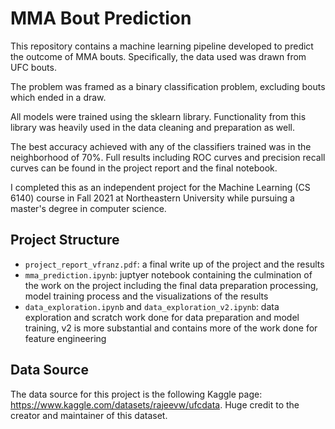 # MMA Bout Prediction

This repository contains a machine learning pipeline developed to predict the outcome of MMA bouts. Specifically, the data used was drawn from UFC bouts. 

The problem was framed as a binary classification problem, excluding bouts which ended in a draw. 

All models were trained using the sklearn library. Functionality from this library was heavily used in the data cleaning and preparation as well.

The best accuracy achieved with any of the classifiers trained was in the neighborhood of 70%. Full results including ROC curves and precision recall curves can be found in the project report and the final notebook.

I completed this as an independent project for the Machine Learning (CS 6140) course in Fall 2021 at Northeastern University while pursuing a master's degree in computer science.

## Project Structure

- `project_report_vfranz.pdf`: a final write up of the project and the results
- `mma_prediction.ipynb`: juptyer notebook containing the culmination of the work on the project including the final data preparation processing, model training process and the visualizations of the results
- `data_exploration.ipynb` and `data_exploration_v2.ipynb`: data exploration and scratch work done for data preparation and model training, v2 is more substantial and contains more of the work done for feature engineering

## Data Source

The data source for this project is the following Kaggle page: https://www.kaggle.com/datasets/rajeevw/ufcdata. Huge credit to the creator and maintainer of this dataset. 
